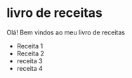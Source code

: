 #  livro de receitas 

Olá! Bem vindos ao meu livro de receitas 

- Receita 1
- Receita 2
- receita 3
- receita 4
